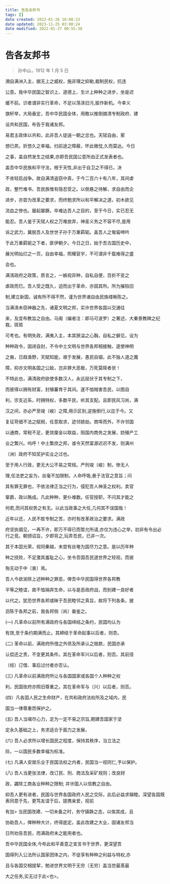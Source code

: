 ```yaml
---
title: 告各友邦书
tags: []
date created: 2022-01-26 18:08:23
date updated: 2023-11-25 03:00:24
date modified: 2022-01-27 00:55:38
---
```


# 告各友邦书

> 孙中山，1912 年 1 月 5 日

溯自满洲入主，据无上之威权，施非理之抑勒,裁制民权，抗违

公意。我中华民国之智识上、道德上、生计上种种之进步，坐是迟

缓不前。识者谓非实行革命，不足以荡涤旧污,振作新机。今幸义

旗轩举，大局垂定，吾中华民国全体，用敢以推倒摘清专制政府、建

设共和民国，布告于我诸友邦。

易君主政体以共和，此非吾人徒逞一朝之忿也。天陚自由，萦

想已夙，折悠久之幸福，扫前途之障蔽，怀此微忱,久而莫达。今日

之事，盖自然发生之结果,亦即吾民国公意所由正式发表者也。

盖吾中华民族和平守法，根于天性,非出于自卫之不得已，决

不肯轻启战争。故自满清盗窃中真，于今二百六十有八年，其间虐

政，整竹难书，吾民族惟有隐忍受之。以倒悬之待解，求自由而企

进步，亦尝为改革之要求，而终勉求所以和平解决之道，初木欲见

流血之惨也。屡起屡蹶，卒难达吾人之目的，至于今日，实已忍无

能忍。吾人鉴于天陚人权之万难放弃，神圣义务之不容不尽,是用

诉之武力，冀脱吾人及世世子孙于万重羁轭。盖吾人之匍匐呻吟

于此万重羁轭之下者，匪伊朝夕。今日之日，始于吾古国历史中，

展光明灿烂之一页，自由幸福，照耀裒宇，不可谓非千载难得之盛

会也。

满淸政府之政策，质言之，一嫉视异种，自私自便，百折不变之

虐政而巳。吾人受之既久，迫而出于革命，亦固其所。所为摧陷旧

制,建立新国，诚有所不得不然，谨为世界诸自由民族缕晰陈之。

当满淸未窃神器之先，诸夏文明之邦，实许世界各国以交通往

来，及宜布教旨之自由。马阁（编者注：即马可波罗）之著述，大秦景教碑之纪栽，斑斑

可考也。有明失政，满夷入主，本其狭溢之心胸，自私之僻见，设为

种种政令，固闭自封，不令中土文明与世界各邦相接触，遂使神明

之裔，日趋渔野，天賦知能，艰于发展，愚民自锢，此不独人道之魔

障，抑亦文明各国之公敌，岂非罪大恶极，万死莫赎者欤！

不特此也，满清政府欲使多数汉人，永远屈伏于其专制之下，

而彼得以拥有财富，封殖蕃育于其间。遂不恤賊害吾民，以图自

利，宗支近系，时拥特权，多数平民，听其支配。且即民风习尚，满

汉之间，亦必严至竣〔峻〕之障,用示区别,逆施倒行,以迄于今。又

复征苛细不法之賦税，任意取求，迹邻掳劫。商埠而外，不许邻国

以通商，常税不足，更敛厘金以取益，阻国内商务之发展，妨殖产工

业之繁兴。呜呼！中土繁庶之邦，谁令天然富源迟迟不发，则满州

〔洲〕政府不知奖护实业之过也。

至于用人行政，更无大公不易之常规。严刑竣〔峻〕制，惨无人

理,任法吏之妄为，丝毫不加限制，人命呼吸,悬于法官之意旨；问

其有罪无罪也，不依法律正当之行为，侵犯吾人神圣之权利。卖官

窜爵，政以贿成。凡此种种，更仆难数。任官授职，不问其才能之

何若,而问其权势之有无。以此当政事之大任,几何其不误国哉！

近年以还，人民不胜专制之苦，亦时有改革政治之要求。满政

府坚执锢见，一再不许，即万不得已而暂允所请,亦仅为违心之举，初非有令出必行之竞。朝颁诏旨，夕即背之,玩弄吾民，已非一次。

其于本囯光荣，视同秦越，未尝有丝奄为国尽力之意。是以历年种

种之挠败，不足激其羞耻之心，坐令吾国吾民道世界之轻视，而彼

殆无动于中〔衷〕焉。

吾人今欲湔除上述种种之罪恶，俾吾中华民国得世界各邦教

平等之睦谊，故不恤捐弃生命，以与是恶政府战，而别建一良好者

以代之。犹恐世界各邦或昧于吾民睦邻之真旨，故将下列各条，披

沥陈于各邦之前，我各邦倘〔尚〕垂鉴之。

(―) 凡革命以前所有满政府与各国缔结之条约，民国均认为

有效,至于条约期满而止。其締结于革命起事以后者，则杏。

(二) 革命以前，满政府所借之外债及所承认之赔款，民国亦承

认偿还之责，不变更其条件。其在革命军兴以后者，则否。其前径

〔经〕订借、事后过付者亦否认。

(三) 凡革命以前满政府所让与各国国家或各国个人种种之权

利，民国玫府亦照旧尊重之。其在革命军与〔兴〕以后者，则否。

(四〉凡各囯人民之生命财产，在共和政府法权所及之域内，民

国当一律尊重而保护之。

(五) 吾人当竭尽心力，定为一定不易之宗旨,期建吾国家于坚

定永久基础之上，务求适合于面力之发展，

(六) 吾人必求所以增长国民之程度，保持其秩序，当立法之

际，一以国民多数幸福为标准。

(七) 凡满人安居乐业于民国法权之内者，民国当一视同仁,予以保护。

(八) 吾人当更张法律，改订民、刑、商法及采矿规则；改良财

政，蠲除工商各业种种之限制; 并许国人以信教之自由。

抑吾人更有进者，民国与世界各国政府人民之交际，此后必益求辑睦。深望各国既表同意于先，更笃友谊于后，提携亲爱，视前

有加> 当民国改建、一切未备之时，务守镇静之态，以俟其成，且

协助吾人，俾种种大计，终得底定。盖此改建之大业，固诸友邦当

日所劝告吾民，而满政府未之能用者也。

吾中华民国全体,今布此和平善意之宣言书于世界，更深望吾

国得列入公法所认国家团体之内，不徒享有种种之利益与特权,亦

且与各国交相提挈，勉进世界文明于无穷〔无穷〕盖当世最髙最

大之任务,实无过于此<也>。
